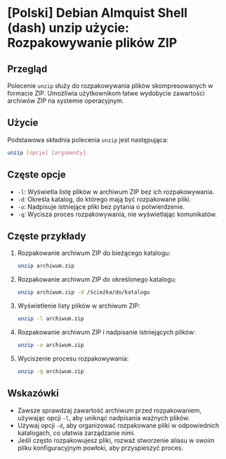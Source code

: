 # [Polski] Debian Almquist Shell (dash) unzip użycie: Rozpakowywanie plików ZIP

## Przegląd
Polecenie `unzip` służy do rozpakowywania plików skompresowanych w formacie ZIP. Umożliwia użytkownikom łatwe wydobycie zawartości archiwów ZIP na systemie operacyjnym.

## Użycie
Podstawowa składnia polecenia `unzip` jest następująca:

```bash
unzip [opcje] [argumenty]
```

## Częste opcje
- `-l`: Wyświetla listę plików w archiwum ZIP bez ich rozpakowywania.
- `-d`: Określa katalog, do którego mają być rozpakowane pliki.
- `-o`: Nadpisuje istniejące pliki bez pytania o potwierdzenie.
- `-q`: Wycisza proces rozpakowywania, nie wyświetlając komunikatów.

## Częste przykłady
1. Rozpakowanie archiwum ZIP do bieżącego katalogu:
   ```bash
   unzip archiwum.zip
   ```

2. Rozpakowanie archiwum ZIP do określonego katalogu:
   ```bash
   unzip archiwum.zip -d /ścieżka/do/katalogu
   ```

3. Wyświetlenie listy plików w archiwum ZIP:
   ```bash
   unzip -l archiwum.zip
   ```

4. Rozpakowanie archiwum ZIP i nadpisanie istniejących plików:
   ```bash
   unzip -o archiwum.zip
   ```

5. Wyciszenie procesu rozpakowywania:
   ```bash
   unzip -q archiwum.zip
   ```

## Wskazówki
- Zawsze sprawdzaj zawartość archiwum przed rozpakowaniem, używając opcji `-l`, aby uniknąć nadpisania ważnych plików.
- Używaj opcji `-d`, aby organizować rozpakowane pliki w odpowiednich katalogach, co ułatwia zarządzanie nimi.
- Jeśli często rozpakowujesz pliki, rozważ stworzenie aliasu w swoim pliku konfiguracyjnym powłoki, aby przyspieszyć proces.